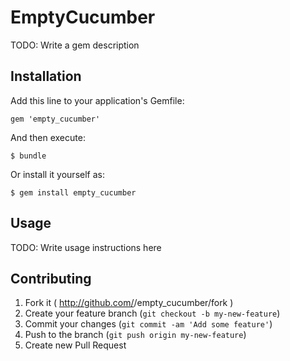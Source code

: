 # EmptyCucumber

TODO: Write a gem description

## Installation

Add this line to your application's Gemfile:

    gem 'empty_cucumber'

And then execute:

    $ bundle

Or install it yourself as:

    $ gem install empty_cucumber

## Usage

TODO: Write usage instructions here

## Contributing

1. Fork it ( http://github.com/<my-github-username>/empty_cucumber/fork )
2. Create your feature branch (`git checkout -b my-new-feature`)
3. Commit your changes (`git commit -am 'Add some feature'`)
4. Push to the branch (`git push origin my-new-feature`)
5. Create new Pull Request
